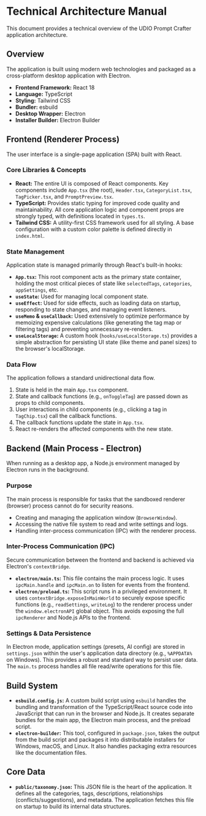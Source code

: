 # Technical Architecture Manual

This document provides a technical overview of the UDIO Prompt Crafter application architecture.

## Overview

The application is built using modern web technologies and packaged as a cross-platform desktop application with Electron.

-   **Frontend Framework:** React 18
-   **Language:** TypeScript
-   **Styling:** Tailwind CSS
-   **Bundler:** esbuild
-   **Desktop Wrapper:** Electron
-   **Installer Builder:** Electron Builder

## Frontend (Renderer Process)

The user interface is a single-page application (SPA) built with React.

### Core Libraries & Concepts

-   **React:** The entire UI is composed of React components. Key components include `App.tsx` (the root), `Header.tsx`, `CategoryList.tsx`, `TagPicker.tsx`, and `PromptPreview.tsx`.
-   **TypeScript:** Provides static typing for improved code quality and maintainability. All core application logic and component props are strongly typed, with definitions located in `types.ts`.
-   **Tailwind CSS:** A utility-first CSS framework used for all styling. A base configuration with a custom color palette is defined directly in `index.html`.

### State Management

Application state is managed primarily through React's built-in hooks:

-   **`App.tsx`:** This root component acts as the primary state container, holding the most critical pieces of state like `selectedTags`, `categories`, `appSettings`, etc.
-   **`useState`:** Used for managing local component state.
-   **`useEffect`:** Used for side effects, such as loading data on startup, responding to state changes, and managing event listeners.
-   **`useMemo` & `useCallback`:** Used extensively to optimize performance by memoizing expensive calculations (like generating the tag map or filtering tags) and preventing unnecessary re-renders.
-   **`useLocalStorage`:** A custom hook (`hooks/useLocalStorage.ts`) provides a simple abstraction for persisting UI state (like theme and panel sizes) to the browser's localStorage.

### Data Flow

The application follows a standard unidirectional data flow.

1.  State is held in the main `App.tsx` component.
2.  State and callback functions (e.g., `onToggleTag`) are passed down as props to child components.
3.  User interactions in child components (e.g., clicking a tag in `TagChip.tsx`) call the callback functions.
4.  The callback functions update the state in `App.tsx`.
5.  React re-renders the affected components with the new state.

## Backend (Main Process - Electron)

When running as a desktop app, a Node.js environment managed by Electron runs in the background.

### Purpose

The main process is responsible for tasks that the sandboxed renderer (browser) process cannot do for security reasons.

-   Creating and managing the application window (`BrowserWindow`).
-   Accessing the native file system to read and write settings and logs.
-   Handling inter-process communication (IPC) with the renderer process.

### Inter-Process Communication (IPC)

Secure communication between the frontend and backend is achieved via Electron's `contextBridge`.

-   **`electron/main.ts`:** This file contains the main process logic. It uses `ipcMain.handle` and `ipcMain.on` to listen for events from the frontend.
-   **`electron/preload.ts`:** This script runs in a privileged environment. It uses `contextBridge.exposeInMainWorld` to securely expose specific functions (e.g., `readSettings`, `writeLog`) to the renderer process under the `window.electronAPI` global object. This avoids exposing the full `ipcRenderer` and Node.js APIs to the frontend.

### Settings & Data Persistence

In Electron mode, application settings (presets, AI config) are stored in `settings.json` within the user's application data directory (e.g., `%APPDATA%` on Windows). This provides a robust and standard way to persist user data. The `main.ts` process handles all file read/write operations for this file.

## Build System

-   **`esbuild.config.js`:** A custom build script using `esbuild` handles the bundling and transformation of the TypeScript/React source code into JavaScript that can run in the browser and Node.js. It creates separate bundles for the main app, the Electron main process, and the preload script.
-   **`electron-builder`:** This tool, configured in `package.json`, takes the output from the build script and packages it into distributable installers for Windows, macOS, and Linux. It also handles packaging extra resources like the documentation files.

## Core Data

-   **`public/taxonomy.json`:** This JSON file is the heart of the application. It defines all the categories, tags, descriptions, relationships (conflicts/suggestions), and metadata. The application fetches this file on startup to build its internal data structures.